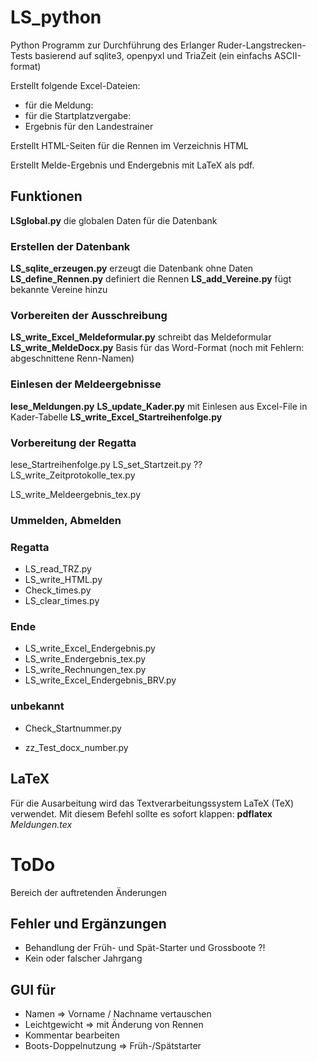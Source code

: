 # LS_python
Python Programm zur Durchführung des Erlanger Ruder-Langstrecken-Tests
basierend auf sqlite3, openpyxl und TriaZeit (ein einfachs ASCII-format)

Erstellt folgende Excel-Dateien:
* für die Meldung: 
* für die Startplatzvergabe:
* Ergebnis für den Landestrainer

Erstellt HTML-Seiten für die Rennen im Verzeichnis HTML

Erstellt Melde-Ergebnis und Endergebnis mit LaTeX als pdf.

## Funktionen

**LSglobal.py** die globalen Daten für die Datenbank

### Erstellen der Datenbank
**LS_sqlite_erzeugen.py** erzeugt die Datenbank ohne Daten
**LS_define_Rennen.py**   definiert die Rennen
**LS_add_Vereine.py**     fügt bekannte Vereine hinzu

### Vorbereiten der Ausschreibung
**LS_write_Excel_Meldeformular.py** schreibt das Meldeformular 
**LS_write_MeldeDocx.py** Basis für das Word-Format (noch mit Fehlern: abgeschnittene Renn-Namen)

### Einlesen der Meldeergebnisse 
**lese_Meldungen.py**
**LS_update_Kader.py** mit Einlesen aus Excel-File in Kader-Tabelle
**LS_write_Excel_Startreihenfolge.py**

### Vorbereitung der Regatta
lese_Startreihenfolge.py
LS_set_Startzeit.py  ??
LS_write_Zeitprotokolle_tex.py
 
LS_write_Meldeergebnis_tex.py

### Ummelden, Abmelden


### Regatta
* LS_read_TRZ.py
* LS_write_HTML.py		   
* Check_times.py
* LS_clear_times.py	
	
### Ende
* LS_write_Excel_Endergebnis.py
* LS_write_Endergebnis_tex.py
* LS_write_Rechnungen_tex.py
* LS_write_Excel_Endergebnis_BRV.py

### unbekannt
* Check_Startnummer.py  

* zz_Test_docx_number.py

## LaTeX
Für die Ausarbeitung wird das Textverarbeitungssystem LaTeX (TeX) verwendet.
Mit diesem Befehl sollte es sofort klappen:
**pdflatex** *Meldungen.tex*


# ToDo
Bereich der auftretenden Änderungen

## Fehler und Ergänzungen
* Behandlung der Früh- und Spät-Starter und Grossboote ?!
* Kein oder falscher Jahrgang

## GUI für 
* Namen => Vorname / Nachname vertauschen
* Leichtgewicht => mit Änderung von Rennen
* Kommentar bearbeiten
* Boots-Doppelnutzung => Früh-/Spätstarter
